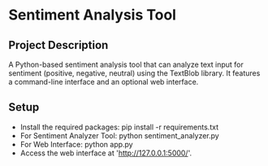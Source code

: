 # Sentiment Analysis Tool

## Project Description
A Python-based sentiment analysis tool that can analyze text input for sentiment (positive, negative, neutral) using the TextBlob library. It features a command-line interface and an optional web interface.

## Setup
- Install the required packages:
pip install -r requirements.txt
- For Sentiment Analyzer Tool: python sentiment_analyzer.py
- For Web Interface: python app.py 
- Access the web interface at 'http://127.0.0.1:5000/'.

